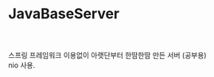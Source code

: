 # JavaBaseServer

<html>
  <header></header>
  <body>
    스프링 프레임워크 이용없이 아랫단부터 한땀한땀 만든 서버 (공부용)
    </br> nio 사용.
  </body>
</html>
